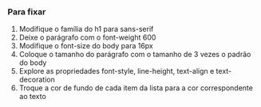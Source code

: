 ### Para fixar
1. Modifique o família do h1 para sans-serif
2. Deixe o parágrafo com o font-weight 600
3. Modifique o font-size do body para 16px
4. Coloque o tamanho do parágrafo com o tamanho de 3 vezes o padrão do body
5. Explore as propriedades font-style, line-height, text-align e text-decoration
6. Troque a cor de fundo de cada item da lista para a cor correspondente ao texto